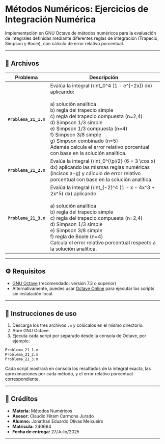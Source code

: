 # Métodos Numéricos: Ejercicios de Integración Numérica

Implementación en GNU Octave de métodos numéricos para la evaluación de integrales definidas mediante diferentes reglas de integración (Trapecio, Simpson y Boole), con cálculo de error relativo porcentual.

---

## 📂 Archivos

| Problema               | Descripción                                                                                                                                                                   |
|-----------------------|-------------------------------------------------------------------------------------------------------------------------------------------------------------------------------|
| **`Problema_21_1.m`** | Evalúa la integral \(\int_0^4 (1 - e^{-2x}) dx\) aplicando: <br><br> a) solución analítica <br> b) regla del trapecio simple <br> c) regla del trapecio compuesta (n=2,4) <br> d) Simpson 1/3 simple <br> e) Simpson 1/3 compuesta (n=4) <br> f) Simpson 3/8 simple <br> g) Simpson combinado (n=5) <br> Además calcula el error relativo porcentual con base en la solución analítica. |
| **`Problema_21_2.m`** | Evalúa la integral \(\int_0^{\pi/2} (6 + 3 \cos x) dx\) aplicando las mismas reglas numéricas (incisos a-g) y cálculo de error relativo porcentual con base en la solución analítica.|
| **`Problema_21_3.m`** | Evalúa la integral \(\int_{-2}^4 (1 - x - 4x^3 + 2x^5) dx\) aplicando: <br><br> a) solución analítica <br> b) regla del trapecio simple <br> c) regla del trapecio compuesta (n=2,4) <br> d) Simpson 1/3 simple <br> e) Simpson 3/8 simple <br> f) regla de Boole (n=4) <br> Calcula el error relativo porcentual respecto a la solución analítica. |

---

## ⚙️ Requisitos

- [GNU Octave](https://www.gnu.org/software/octave/) (recomendado: versión 7.3 o superior)  
- Alternativamente, puedes usar [Octave Online](https://octave-online.net) para ejecutar los scripts sin instalación local.

---

## 🚀 Instrucciones de uso

1. Descarga los tres archivos `.m` y colócalos en el mismo directorio.  
2. Abre GNU Octave.  
3. Ejecuta cada script por separado desde la consola de Octave, por ejemplo:

```octave
Problema_21_1.m
Problema_21_2.m
Problema_21_3.m
```
Cada script mostrará en consola los resultados de la integral exacta, las aproximaciones por cada método, y el error relativo porcentual correspondiente.

---

## 🧾 Créditos
- **Materia:** Métodos Numéricos
- **Asesor:** Claudio Hiram Carmona Jurado
- **Alumno:** Jonathan Eduardo Olivas Meixueiro
- **Matricula:** 240694
- **Fecha de entrega:** 27/Julio/2025

---
